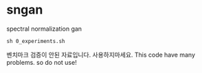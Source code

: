 # sngan
spectral normalization gan

```
sh 0_experiments.sh
```
벤치마크 검증이 안된 자료입니다. 사용하지마세요.
This code have many problems. so do not use!
